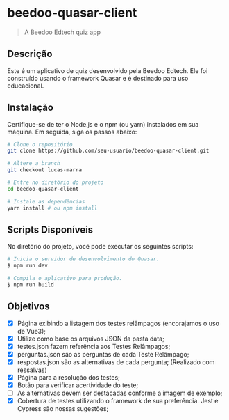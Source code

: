 # beedoo-quasar-client

> A Beedoo Edtech quiz app

## Descrição

Este é um aplicativo de quiz desenvolvido pela Beedoo Edtech. Ele foi construído usando o framework Quasar e é destinado para uso educacional.

## Instalação

Certifique-se de ter o Node.js e o npm (ou yarn) instalados em sua máquina. Em seguida, siga os passos abaixo:

```bash
# Clone o repositório
git clone https://github.com/seu-usuario/beedoo-quasar-client.git

# Altere a branch
git checkout lucas-marra

# Entre no diretório do projeto
cd beedoo-quasar-client

# Instale as dependências
yarn install # ou npm install
```

## Scripts Disponíveis

No diretório do projeto, você pode executar os seguintes scripts:

```bash
# Inicia o servidor de desenvolvimento do Quasar. 
$ npm run dev  

# Compila o aplicativo para produção.
$ npm run build 
```

## Objetivos

- [x] Página exibindo a listagem dos testes relâmpagos (encorajamos o uso de Vue3);  
- [x] Utilize como base os arquivos JSON da pasta data;
- [x] testes.json fazem referência aos Testes Relâmpagos;
- [x] perguntas.json são as perguntas de cada Teste Relâmpago;
- [x] respostas.json são as alternativas de cada pergunta; (Realizado com ressalvas)
- [x] Página para a resolução dos testes;
- [x] Botão para verificar acertividade do teste;
- [ ] As alternativas devem ser destacadas conforme a imagem de exemplo;
- [x] Cobertura de testes utilizando o framework de sua preferência. Jest e Cypress são nossas sugestões;
